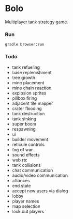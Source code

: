# Bolo

Multiplayer tank strategy game.

### Run
`gradle browser:run`

### Todo

* tank refueling
* base replenishment
* tree growth
* mine placement
* mine chain reaction
* explosion sprites
* pillbox firing
* adjacent tile mapper
* crater flooding
* tank destruction
* tank sinking
* super boom
* respawning
* ui
* builder movement
* reticule controls
* fog of war
* sound effects
* web rtc
* tank collisions
* chat communication
* audio/video communication
* alliances
* end state
* accept new users via dialog
* lobby
* player names
* map selection
* lock out players
